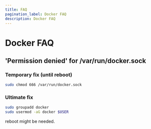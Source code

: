 ```yaml
---
title: FAQ
pagination_label: Docker FAQ
description: Docker FAQ
---
```


# Docker FAQ

## 'Permission denied' for /var/run/docker.sock

### Temporary fix (until reboot)

```bash
sudo chmod 666 /var/run/docker.sock
```

### Ultimate fix

```bash
sudo groupadd docker
sudo usermod -aG docker $USER
```
reboot might be needed.
